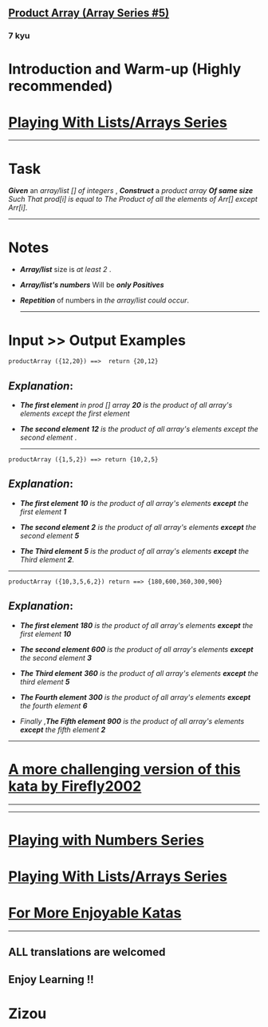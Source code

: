 <h2><a href=https://www.codewars.com/kata/5a905c2157c562994900009d/train/javascript target="_blank">Product  Array (Array Series #5)</a></h2><h3>7 kyu</h3><h1 id="introduction-and-warm-up-highly-recommended">Introduction and Warm-up (Highly recommended)</h1><h1 id="playing-with-listsarrays-series"><a href="https://www.codewars.com/collections/playing-with-lists-slash-arrays" data-turbolinks="false" target="_blank">Playing With Lists/Arrays Series</a></h1><hr><h1 id="task">Task</h1><p><strong><em>Given</em></strong> an <em>array/list [] of integers</em> , <strong><em>Construct</em></strong> a <em>product array <strong><em>Of same size</em></strong> Such That prod[i] is equal to The Product of all the elements of Arr[] except Arr[i]</em>. </p><hr><h1 id="notes">Notes</h1><ul><li><p><strong><em>Array/list</em></strong> size is <em>at least 2</em> .</p></li><li><p><strong><em>Array/list's numbers</em></strong>  Will be <strong><em>only Positives</em></strong> </p></li><li><p><strong><em>Repetition</em></strong> of numbers in <em>the array/list could occur</em>.</p><hr></li></ul><h1 id="input--output-examples">Input &gt;&gt; Output Examples</h1><pre><code>productArray ({12,20}) ==&gt;  return {20,12}</code></pre><h2 id="explanation"><strong><em>Explanation</em></strong>:</h2><ul><li><p><strong><em>The first element</em></strong>  <em>in prod [] array</em> <strong><em>20</em></strong>  <em>is the product of all array's elements except the first element</em></p></li><li><p><strong><em>The second element</em></strong> <strong><em>12</em></strong>  <em>is the product of all array's elements except the second element</em> .</p><hr></li></ul><pre><code>productArray ({1,5,2}) ==&gt; return {10,2,5}</code></pre><h2 id="explanation-1"><strong><em>Explanation</em></strong>:</h2><ul><li><p><strong><em>The first element</em></strong>  <strong><em>10</em></strong> <em>is the product of all array's elements</em> <strong><em>except</em></strong> <em>the first element <strong><em>1</em></strong></em></p></li><li><p><strong><em>The second element</em></strong> <strong><em>2</em></strong> <em>is the product of all array's elements</em> <strong><em>except</em></strong> <em>the second element</em> <strong><em>5</em></strong> </p></li><li><p><strong><em>The Third element</em></strong> <strong><em>5</em></strong> <em>is the product of all array's elements</em> <strong><em>except</em></strong> <em>the Third element</em> <strong><em>2</em></strong>.</p></li></ul><hr><pre><code>productArray ({10,3,5,6,2}) return ==&gt; {180,600,360,300,900}</code></pre><h2 id="explanation-2"><strong><em>Explanation</em></strong>:</h2><ul><li><p><strong><em>The first element</em></strong> <strong><em>180</em></strong>  <em>is the product of all array's elements</em> <strong><em>except</em></strong> <em>the first element</em>  <strong><em>10</em></strong> </p></li><li><p><strong><em>The second element</em></strong> <strong><em>600</em></strong> <em>is the product of all array's elements</em>  <strong><em>except</em></strong>  <em>the second element</em>  <strong><em>3</em></strong> </p></li><li><p><strong><em>The Third element</em></strong> <strong><em>360</em></strong> <em>is the product of all array's elements</em> <strong><em>except</em></strong> <em>the third element</em> <strong><em>5</em></strong></p></li><li><p><strong><em>The Fourth element</em></strong> <strong><em>300</em></strong> <em>is the product of all array's elements</em> <strong><em>except</em></strong> <em>the fourth element</em> <strong><em>6</em></strong> </p></li><li><p><em>Finally</em> ,<strong><em>The Fifth element</em></strong> <strong><em>900</em></strong> <em>is the product of all array's elements</em> <strong><em>except</em></strong> <em>the fifth element</em> <strong><em>2</em></strong></p></li></ul><hr><h1 id="a-more-challenging-version-of-this-kata-by-firefly2002"><a href="https://www.codewars.com/kata/array-product-sans-n" data-turbolinks="false" target="_blank">A more challenging version of this kata by Firefly2002</a></h1><hr><hr><h1 id="playing-with-numbers-series"><a href="https://www.codewars.com/collections/playing-with-numbers" data-turbolinks="false" target="_blank">Playing with Numbers Series</a></h1><h1 id="playing-with-listsarrays-series-1"><a href="https://www.codewars.com/collections/playing-with-lists-slash-arrays" data-turbolinks="false" target="_blank">Playing With Lists/Arrays Series</a></h1><h1 id="for-more-enjoyable-katas"><a href="http://www.codewars.com/users/MrZizoScream/authored" data-turbolinks="false" target="_blank">For More Enjoyable Katas</a></h1><hr><h2 id="all-translations-are-welcomed">ALL translations are welcomed</h2><h2 id="enjoy-learning-">Enjoy Learning !!</h2><h1 id="zizou">Zizou</h1>